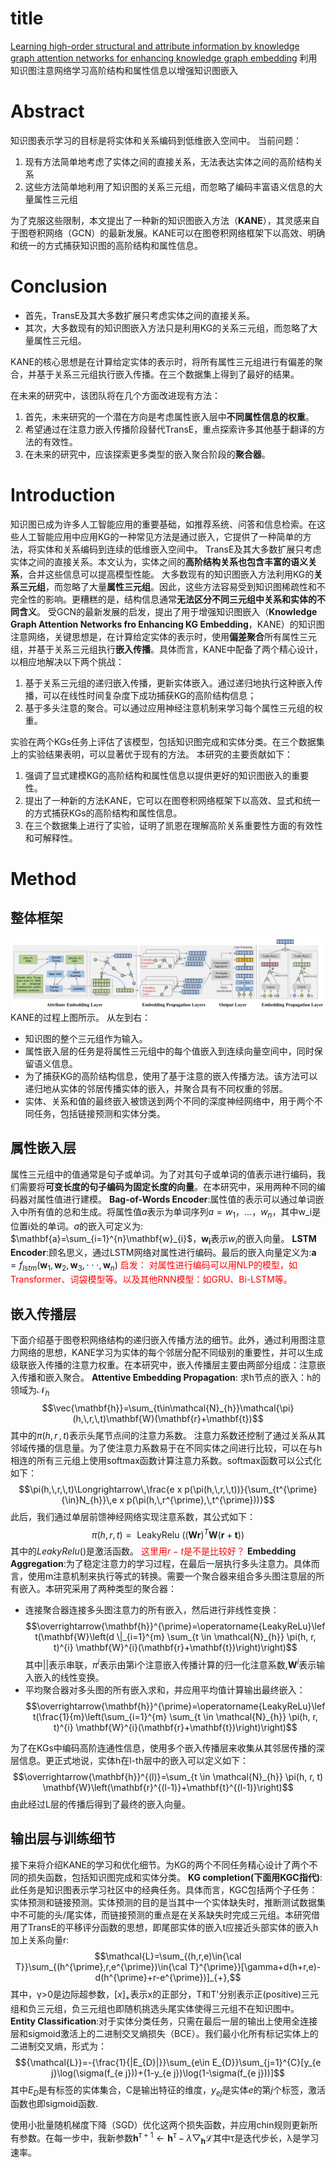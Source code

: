 # title
[Learning high-order structural and attribute information by knowledge graph attention networks for enhancing knowledge graph embedding](https://www.sciencedirect.com/science/article/pii/S0950705122004853)
利用知识图注意网络学习高阶结构和属性信息以增强知识图嵌入

# Abstract
知识图表示学习的目标是将实体和关系编码到低维嵌入空间中。
当前问题：
1. 现有方法简单地考虑了实体之间的直接关系，无法表达实体之间的高阶结构关系
2. 这些方法简单地利用了知识图的关系三元组，而忽略了编码丰富语义信息的大量属性三元组

为了克服这些限制，本文提出了一种新的知识图嵌入方法（**KANE**），其灵感来自于图卷积网络（GCN）的最新发展。KANE可以在图卷积网络框架下以高效、明确和统一的方式捕获知识图的高阶结构和属性信息。

# Conclusion
- 首先，TransE及其大多数扩展只考虑实体之间的直接关系。
- 其次，大多数现有的知识图嵌入方法只是利用KG的关系三元组，而忽略了大量属性三元组。

KANE的核心思想是在计算给定实体的表示时，将所有属性三元组进行有偏差的聚合，并基于关系三元组执行嵌入传播。在三个数据集上得到了最好的结果。

在未来的研究中，该团队将在几个方面改进现有方法：
1. 首先，未来研究的一个潜在方向是考虑属性嵌入层中**不同属性信息的权重**。
2. 希望通过在注意力嵌入传播阶段替代TransE，重点探索许多其他基于翻译的方法的有效性。
3. 在未来的研究中，应该探索更多类型的嵌入聚合阶段的**聚合器**。

# Introduction
知识图已成为许多人工智能应用的重要基础，如推荐系统、问答和信息检索。在这些人工智能应用中应用KG的一种常见方法是通过嵌入，它提供了一种简单的方法，将实体和关系编码到连续的低维嵌入空间中。
TransE及其大多数扩展只考虑实体之间的直接关系。本文认为，实体之间的**高阶结构关系也包含丰富的语义关系**，合并这些信息可以提高模型性能。
大多数现有的知识图嵌入方法利用KG的**关系三元组**，而忽略了大量**属性三元组**。因此，这些方法容易受到知识图稀疏性和不完全性的影响。更糟糕的是，结构信息通常**无法区分不同三元组中关系和实体的不同含义**。
受GCN的最新发展的启发，提出了用于增强知识图嵌入（**Knowledge Graph Attention Networks fro Enhancing KG Embedding**，KANE）的知识图注意网络，关键思想是，在计算给定实体的表示时，使用**偏差聚合**所有属性三元组，并基于关系三元组执行**嵌入传播**。具体而言，KANE中配备了两个精心设计，以相应地解决以下两个挑战：
1. 基于关系三元组的递归嵌入传播，更新实体嵌入。通过递归地执行这种嵌入传播，可以在线性时间复杂度下成功捕获KG的高阶结构信息；
2. 基于多头注意的聚合。可以通过应用神经注意机制来学习每个属性三元组的权重。

实验在两个KGs任务上评估了该模型，包括知识图完成和实体分类。在三个数据集上的实验结果表明，可以显著优于现有的方法。
本研究的主要贡献如下：
1. 强调了显式建模KG的高阶结构和属性信息以提供更好的知识图嵌入的重要性。
2. 提出了一种新的方法KANE，它可以在图卷积网络框架下以高效、显式和统一的方式捕获KGs的高阶结构和属性信息。
3. 在三个数据集上进行了实验，证明了凯恩在理解高阶关系重要性方面的有效性和可解释性。

# Method
## 整体框架
![整体框架](../../image/KANE%2001.png)
KANE的过程上图所示。
从左到右：
- 知识图的整个三元组作为输入。
- 属性嵌入层的任务是将属性三元组中的每个值嵌入到连续向量空间中，同时保留语义信息。
- 为了捕获KG的高阶结构信息，使用了基于注意的嵌入传播方法。该方法可以递归地从实体的邻居传播实体的嵌入，并聚合具有不同权重的邻居。
- 实体、关系和值的最终嵌入被馈送到两个不同的深度神经网络中，用于两个不同任务，包括链接预测和实体分类。

## 属性嵌入层
属性三元组中的值通常是句子或单词。为了对其句子或单词的值表示进行编码，我们需要将**可变长度的句子编码为固定长度的向量**。在本研究中，采用两种不同的编码器对属性值进行建模。
**Bag-of-Words Encoder**:属性值的表示可以通过单词嵌入中所有值的总和生成。将属性值$a$表示为单词序列$a=w_1，…，w_n$，其中w_i是位置i处的单词。$a$的嵌入可定义为: $\mathbf{a}=\sum_{i=1}^{n}\mathbf{w}_{i}$，$\mathbf{w_i}$表示$w_i$的嵌入向量。
**LSTM Encoder**:顾名思义，通过LSTM网络对属性进行编码。最后的嵌入向量定义为:$\mathbf{a}=f_{l s t m}(\mathbf{w}_{1},\mathbf{w}_{2},\mathbf{w}_{3},\cdot\cdot\cdot,\mathbf{w}_{n})$
<font color='red'>
启发：
对属性进行编码可以用NLP的模型，如Transformer、词袋模型等。以及其他RNN模型：如GRU、Bi-LSTM等。
</font>
## 嵌入传播层
下面介绍基于图卷积网络结构的递归嵌入传播方法的细节。此外，通过利用图注意力网络的思想，KANE学习为实体的每个邻居分配不同级别的重要性，并可以生成级联嵌入传播的注意力权重。在本研究中，嵌入传播层主要由两部分组成：注意嵌入传播和嵌入聚合。
**Attentive Embedding Propagation**:
求h节点的嵌入：h的领域为$\mathcal{N}_{h}$
$$\vec{\mathbf{h}}=\sum_{t\in\mathcal{N}_{h}}\mathcal{\pi}(h,\,r,\,t)\mathbf{W}(\mathbf{r}+\mathbf{t})$$其中的$\pi(h,\,r\,,\,t)$表示头尾节点间的注意力系数。
注意力系数还控制了通过关系从其邻域传播的信息量。为了使注意力系数易于在不同实体之间进行比较，可以在与h相连的所有三元组上使用softmax函数计算注意力系数。softmax函数可以公式化如下：$$\pi(h,\,r,\,t)\Longrightarrow\,\frac{e x p(\pi(h,\,r,\,t))}{\sum_{t^{\prime}{\in}N_{h}}\,e x p(\pi(h,\,r^{\prime},\,t^{\prime}))}$$
此后，我们通过单层前馈神经网络实现注意系数，其公式如下：$$\pi(h, r, t)=\text { LeakyRelu }\left((\mathbf{W r})^{T} \mathbf{W}(\mathbf{r}+\mathbf{t})\right)$$其中的$LeakyRelu()$是激活函数。
<font color = 'red'>这里用$r-t$是不是比较好？</font>
**Embedding Aggregation**:为了稳定注意力的学习过程，在最后一层执行多头注意力。具体而言，使用m注意机制来执行等式的转换。需要一个聚合器来组合多头图注意层的所有嵌入。本研究采用了两种类型的聚合器：
- 连接聚合器连接多头图注意力的所有嵌入，然后进行非线性变换：$$\overrightarrow{\mathbf{h}}^{\prime}=\operatorname{LeakyReLu}\left(\mathbf{W}\left(d \|_{i=1}^{m} \sum_{t \in \mathcal{N}_{h}} \pi(h, r, t)^{i} \mathbf{W}^{i}(\mathbf{r}+\mathbf{t})\right)\right)$$其中||表示串联，$\pi^i$表示由第i个注意嵌入传播计算的归一化注意系数,$\mathbf{W}^i$表示输入嵌入的线性变换。
- 平均聚合器对多头图的所有嵌入求和，并应用平均值计算输出最终嵌入：$$\overrightarrow{\mathbf{h}}^{\prime}=\operatorname{LeakyReLu}\left(\frac{1}{m}\left(\sum_{i=1}^{m} \sum_{t \in \mathcal{N}_{h}} \pi(h, r, t)^{i} \mathbf{W}^{i}(\mathbf{r}+\mathbf{t})\right)\right)$$

为了在KGs中编码高阶连通性信息，使用多个嵌入传播层来收集从其邻居传播的深层信息。更正式地说，实体h在l-th层中的嵌入可以定义如下：$$\overrightarrow{\mathbf{h}}^{(l)}=\sum_{t \in \mathcal{N}_{h}} \pi(h, r, t) \mathbf{W}\left(\mathbf{r}^{(l-1)}+\mathbf{t}^{(l-1)}\right)$$
由此经过L层的传播后得到了最终的嵌入向量。
## 输出层与训练细节
接下来将介绍KANE的学习和优化细节。为KG的两个不同任务精心设计了两个不同的损失函数，包括知识图完成和实体分类。
**KG completion(下面用KGC指代)**:此任务是知识图表示学习社区中的经典任务。具体而言，KGC包括两个子任务：实体预测和链接预测。实体预测的目的是当其中一个实体缺失时，推断测试数据集中不可能的头/尾实体，而链接预测的重点是在关系缺失时完成三元组。本研究借用了TransE的平移评分函数的思想，即尾部实体的嵌入t应接近头部实体的嵌入h加上关系向量r:$$\mathcal{L}=\sum_{(h,r,e)\in{\cal T}}\sum_{(h^{\prime},r,e^{\prime})\in{\cal T}^{\prime}}[\gamma+d(h+r,e)-d(h^{\prime}+r-e^{\prime})]_{+},$$其中，γ>0是边际超参数，$[x]_+$表示x的正部分，T和T'分别表示正(positive)三元组和负三元组，负三元组也即随机挑选头尾实体使得三元组不在知识图中。
**Entity Classification**:对于实体分类任务，只需在最后一层的输出上使用全连接层和sigmoid激活上的二进制交叉熵损失（BCE）。我们最小化所有标记实体上的二进制交叉熵，形式为：$${\mathcal{L}}=-{\frac{1}{|E_{D}|}}\sum_{e\in E_{D}}\sum_{j=1}^{C}[y_{e j}\log(\sigma(f_{e j}))+(1-y_{e j})\log(1-\sigma(f_{e j}))]$$其中$E_D$是有标签的实体集合，C是输出特征的维度，$y_{ej}$是实体$e$的第$j$个标签，激活函数也即sigmoid函数.

使用小批量随机梯度下降（SGD）优化这两个损失函数，并应用chin规则更新所有参数。在每一步中，我新参数$\mathbf{h}^{\tau+1}\leftarrow\mathbf{h}^{\tau}-\lambda\bigtriangledown_{\mathbf{h}}\mathcal{L}$其中τ是迭代步长，λ是学习速率。